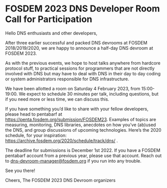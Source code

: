 # FOSDEM 2023 DNS Developer Room Call for Participation

Hello DNS enthusiasts and other developers,

After three earlier successful and packed DNS devrooms at FOSDEM 2018/2019/2020, we are happy to announce a half-day DNS devroom at FOSDEM 2023.

As with the previous events, we hope to host talks anywhere from hardcore protocol stuff, to practical sessions for programmers that are not directly involved with DNS but may have to deal with DNS in their day to day coding or system administrators responsible for DNS infrastructure.

We have been allotted a room on Saturday 4 February 2023, from 15:00-19:00. We expect to schedule 30 minutes per talk, including questions, but if you need more or less time, we can discuss this.

If you have something you’d like to share with your fellow developers, please head to pentabarf at https://penta.fosdem.org/submission/FOSDEM23. Examples of topics are measuring, monitoring, DNS libraries, anecdotes on how you’ve (ab)used the DNS, and group discussions of upcoming technologies. Here’s the 2020 schedule, for your inspiration: https://archive.fosdem.org/2020/schedule/track/dns/ .

The deadline for submissions is December 1st 2022. If you have a FOSDEM pentabarf account from a previous year, please use that account. Reach out to dns-devroom-manager@fosdem.org if you run into any trouble.

See you there!

Cheers,
The FOSDEM 2023 DNS Devroom organizers
